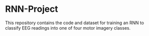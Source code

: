 # RNN-Project

This repository contains the code and dataset for training an RNN to classify EEG readings into one of four motor imagery classes. 
